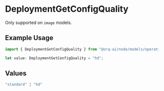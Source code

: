 # DeploymentGetConfigQuality

Only supported on `image` models.

## Example Usage

```typescript
import { DeploymentGetConfigQuality } from "@orq-ai/node/models/operations";

let value: DeploymentGetConfigQuality = "hd";
```

## Values

```typescript
"standard" | "hd"
```